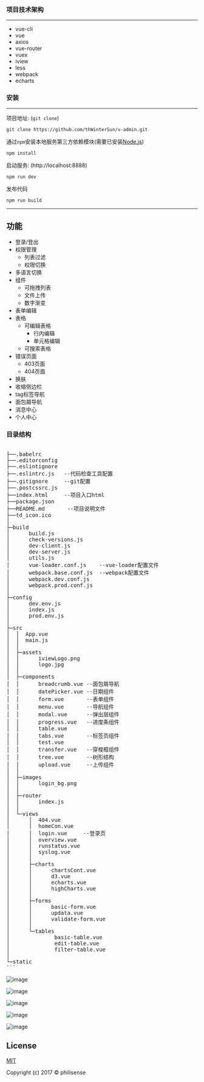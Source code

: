 ### 项目技术架构
***
*  vue-cli
*  vue
*  axios
*  vue-router
*  vuex
*  iview
*  less
*  webpack
*  echarts

### 安装

***
项目地址: (`git clone`)
```shell
git clone https://github.com/thWinterSun/v-admin.git
```
通过`npm`安装本地服务第三方依赖模块(需要已安装[Node.js](https://nodejs.org/))

```
npm install
```
启动服务: (http://localhost:8888)

```
npm run dev
```
发布代码

```
npm run build
```
***

## 功能

- 登录/登出
- 权限管理
    - 列表过滤
    - 权限切换
- 多语言切换
- 组件
    - 可拖拽列表
    - 文件上传
    - 数字渐变
- 表单编辑
- 表格
    - 可编辑表格
        - 行内编辑
        - 单元格编辑
    - 可搜索表格
- 错误页面
    - 403页面
    - 404页面
- 换肤
- 收缩侧边栏
- tag标签导航
- 面包屑导航
- 消息中心
- 个人中心

### 目录结构
<pre>

├──.babelrc
├──.editorconfig
├──.eslintignore
├──.eslintrc.js   --代码检查工具配置
├──.gitignore     --git配置
├──.postcssrc.js
├──index.html     --项目入口html
├──package.json
├──README.md  	   --项目说明文件
├──td_icon.ico
│  
├─build
│      build.js
│      check-versions.js
│      dev-client.js
│      dev-server.js
│      utils.js
│      vue-loader.conf.js    --vue-loader配置文件
│      webpack.base.conf.js  --webpack配置文件
│      webpack.dev.conf.js
│      webpack.prod.conf.js
│      
├─config
│      dev.env.js
│      index.js
│      prod.env.js
│      
├─src
│  │  App.vue
│  │  main.js
│  │  
│  ├─assets
│  │      iviewLogo.png
│  │      logo.jpg
│  │      
│  ├─components
│  │      breadcrumb.vue --面包屑导航
│  │      datePicker.vue --日期组件
│  │      form.vue       --表单组件
│  │      menu.vue       --导航组件
│  │      modal.vue      --弹出层组件
│  │      progress.vue   --进度条组件
│  │      table.vue      
│  │      tabs.vue       --标签页组件
│  │      test.vue
│  │      transfer.vue   --穿梭框组件
│  │      tree.vue       --树形结构
│  │      upload.vue     --上传组件
│  │      
│  ├─images
│  │      login_bg.png
│  │      
│  ├─router
│  │      index.js
│  │      
│  └─views
│      │  404.vue
│      │  homeCon.vue
│      │  login.vue     --登录页
│      │  overview.vue
│      │  runstatus.vue
│      │  syslog.vue
│      │  
│      ├─charts
│      │      chartsCont.vue
│      │      d3.vue
│      │      echarts.vue
│      │      highCharts.vue
│      │      
│      ├─forms
│      │      basic-form.vue
│      │      updata.vue
│      │      validate-form.vue
│      │      
│      └─tables
│              basic-table.vue
│              edit-table.vue
│              filter-table.vue
│              
└─static
```
</pre>

![image](https://github.com/thWinterSun/v-admin/blob/master/demo-img/2017-12-26_150412.jpg)

![image](https://github.com/thWinterSun/v-admin/blob/master/demo-img/2017-12-26_150525.jpg)

![image](https://github.com/thWinterSun/v-admin/blob/master/demo-img/2017-12-06_093758.jpg)

![image](https://github.com/thWinterSun/v-admin/blob/master/demo-img/2017-12-06_093831.jpg)

![image](https://github.com/thWinterSun/v-admin/blob/master/demo-img/2017-12-26_150602.jpg)
## License
[MIT](http://opensource.org/licenses/MIT)

Copyright (c) 2017 &copy; philisense
